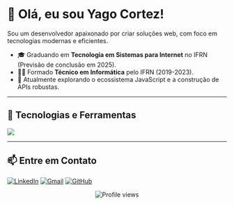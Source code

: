 # 👋 Olá, eu sou Yago Cortez!

<p align="left">
  Sou um desenvolvedor apaixonado por criar soluções web, com foco em tecnologias modernas e eficientes.
</p>

- 🎓 Graduando em **Tecnologia em Sistemas para Internet** no IFRN (Previsão de conclusão em 2025).
- 👨‍💻 Formado **Técnico em Informática** pelo IFRN (2019-2023).
- 🌱 Atualmente explorando o ecossistema JavaScript e a construção de APIs robustas.

---

## 🚀 Tecnologias e Ferramentas

<p align="left">
  <a href="https://skillicons.dev">
    <img src="https://skillicons.dev/icons?i=python,javascript,react,flask,bootstrap,sqlite,postgres,mongodb,git,vscode" />
  </a>
</p>

---

## 📫 Entre em Contato

<p align="left">
  <a href="https://www.linkedin.com/in/yago-cortez-9211512a7/" target="_blank"><img src="https://img.shields.io/badge/LinkedIn-0077B5?style=for-the-badge&logo=linkedin&logoColor=white" alt="LinkedIn"></a>
  <a href="mailto:yagowc1.cortez@gmail.com" target="_blank"><img src="https://img.shields.io/badge/Gmail-D14836?style=for-the-badge&logo=gmail&logoColor=white" alt="Gmail"></a>
  <a href="https://github.com/Yagowc1" target="_blank"><img src="https://img.shields.io/badge/GitHub-100000?style=for-the-badge&logo=github&logoColor=white" alt="GitHub"></a>
</p>

<p align="center">
  <img src="https://komarev.com/ghpvc/?username=Yagowc1&color=blue" alt="Profile views">
</p>

